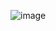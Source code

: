 ![image](https://user-images.githubusercontent.com/112189073/220965096-4ed48c45-4e0a-4eaa-89ad-e4132db72654.png)
